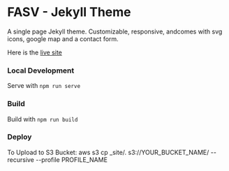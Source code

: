 # FASV - Jekyll Theme

A single page Jekyll theme. Customizable, responsive, andcomes with svg icons, google map and a contact form.

Here is the [live site](https://footanklespecialistsva.com)

### Local Development

Serve with `npm run serve`

### Build
Build with `npm run build`

### Deploy
To Upload to S3 Bucket: aws s3 cp _site/. s3://YOUR_BUCKET_NAME/ --recursive --profile PROFILE_NAME
